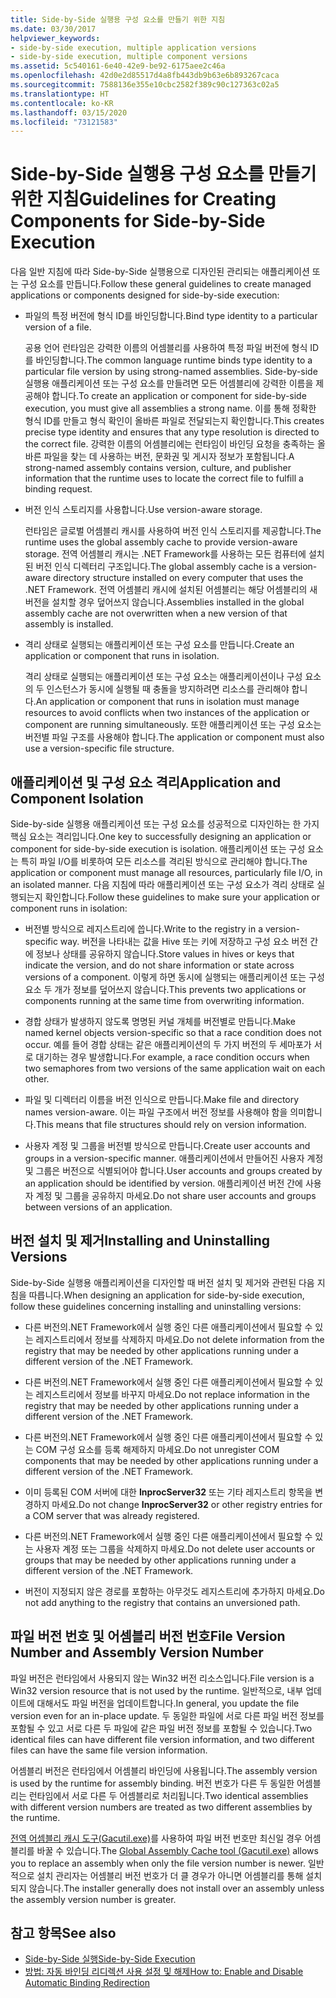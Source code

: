 ```yaml
---
title: Side-by-Side 실행용 구성 요소를 만들기 위한 지침
ms.date: 03/30/2017
helpviewer_keywords:
- side-by-side execution, multiple application versions
- side-by-side execution, multiple component versions
ms.assetid: 5c540161-6e40-42e9-be92-6175aee2c46a
ms.openlocfilehash: 42d0e2d85517d4a8fb443db9b63e6b893267caca
ms.sourcegitcommit: 7588136e355e10cbc2582f389c90c127363c02a5
ms.translationtype: HT
ms.contentlocale: ko-KR
ms.lasthandoff: 03/15/2020
ms.locfileid: "73121583"
---
```

# <a name="guidelines-for-creating-components-for-side-by-side-execution"></a><span data-ttu-id="7f39b-102">Side-by-Side 실행용 구성 요소를 만들기 위한 지침</span><span class="sxs-lookup"><span data-stu-id="7f39b-102">Guidelines for Creating Components for Side-by-Side Execution</span></span>
<span data-ttu-id="7f39b-103">다음 일반 지침에 따라 Side-by-Side 실행용으로 디자인된 관리되는 애플리케이션 또는 구성 요소를 만듭니다.</span><span class="sxs-lookup"><span data-stu-id="7f39b-103">Follow these general guidelines to create managed applications or components designed for side-by-side execution:</span></span>  
  
- <span data-ttu-id="7f39b-104">파일의 특정 버전에 형식 ID를 바인딩합니다.</span><span class="sxs-lookup"><span data-stu-id="7f39b-104">Bind type identity to a particular version of a file.</span></span>  
  
     <span data-ttu-id="7f39b-105">공용 언어 런타임은 강력한 이름의 어셈블리를 사용하여 특정 파일 버전에 형식 ID를 바인딩합니다.</span><span class="sxs-lookup"><span data-stu-id="7f39b-105">The common language runtime binds type identity to a particular file version by using strong-named assemblies.</span></span> <span data-ttu-id="7f39b-106">Side-by-side 실행용 애플리케이션 또는 구성 요소를 만들려면 모든 어셈블리에 강력한 이름을 제공해야 합니다.</span><span class="sxs-lookup"><span data-stu-id="7f39b-106">To create an application or component for side-by-side execution, you must give all assemblies a strong name.</span></span> <span data-ttu-id="7f39b-107">이를 통해 정확한 형식 ID를 만들고 형식 확인이 올바른 파일로 전달되는지 확인합니다.</span><span class="sxs-lookup"><span data-stu-id="7f39b-107">This creates precise type identity and ensures that any type resolution is directed to the correct file.</span></span> <span data-ttu-id="7f39b-108">강력한 이름의 어셈블리에는 런타임이 바인딩 요청을 충족하는 올바른 파일을 찾는 데 사용하는 버전, 문화권 및 게시자 정보가 포함됩니다.</span><span class="sxs-lookup"><span data-stu-id="7f39b-108">A strong-named assembly contains version, culture, and publisher information that the runtime uses to locate the correct file to fulfill a binding request.</span></span>  
  
- <span data-ttu-id="7f39b-109">버전 인식 스토리지를 사용합니다.</span><span class="sxs-lookup"><span data-stu-id="7f39b-109">Use version-aware storage.</span></span>  
  
     <span data-ttu-id="7f39b-110">런타임은 글로벌 어셈블리 캐시를 사용하여 버전 인식 스토리지를 제공합니다.</span><span class="sxs-lookup"><span data-stu-id="7f39b-110">The runtime uses the global assembly cache to provide version-aware storage.</span></span> <span data-ttu-id="7f39b-111">전역 어셈블리 캐시는 .NET Framework를 사용하는 모든 컴퓨터에 설치된 버전 인식 디렉터리 구조입니다.</span><span class="sxs-lookup"><span data-stu-id="7f39b-111">The global assembly cache is a version-aware directory structure installed on every computer that uses the .NET Framework.</span></span> <span data-ttu-id="7f39b-112">전역 어셈블리 캐시에 설치된 어셈블리는 해당 어셈블리의 새 버전을 설치할 경우 덮어쓰지 않습니다.</span><span class="sxs-lookup"><span data-stu-id="7f39b-112">Assemblies installed in the global assembly cache are not overwritten when a new version of that assembly is installed.</span></span>  
  
- <span data-ttu-id="7f39b-113">격리 상태로 실행되는 애플리케이션 또는 구성 요소를 만듭니다.</span><span class="sxs-lookup"><span data-stu-id="7f39b-113">Create an application or component that runs in isolation.</span></span>  
  
     <span data-ttu-id="7f39b-114">격리 상태로 실행되는 애플리케이션 또는 구성 요소는 애플리케이션이나 구성 요소의 두 인스턴스가 동시에 실행될 때 충돌을 방지하려면 리소스를 관리해야 합니다.</span><span class="sxs-lookup"><span data-stu-id="7f39b-114">An application or component that runs in isolation must manage resources to avoid conflicts when two instances of the application or component are running simultaneously.</span></span> <span data-ttu-id="7f39b-115">또한 애플리케이션 또는 구성 요소는 버전별 파일 구조를 사용해야 합니다.</span><span class="sxs-lookup"><span data-stu-id="7f39b-115">The application or component must also use a version-specific file structure.</span></span>  
  
## <a name="application-and-component-isolation"></a><span data-ttu-id="7f39b-116">애플리케이션 및 구성 요소 격리</span><span class="sxs-lookup"><span data-stu-id="7f39b-116">Application and Component Isolation</span></span>  
 <span data-ttu-id="7f39b-117">Side-by-side 실행용 애플리케이션 또는 구성 요소를 성공적으로 디자인하는 한 가지 핵심 요소는 격리입니다.</span><span class="sxs-lookup"><span data-stu-id="7f39b-117">One key to successfully designing an application or component for side-by-side execution is isolation.</span></span> <span data-ttu-id="7f39b-118">애플리케이션 또는 구성 요소는 특히 파일 I/O를 비롯하여 모든 리소스를 격리된 방식으로 관리해야 합니다.</span><span class="sxs-lookup"><span data-stu-id="7f39b-118">The application or component must manage all resources, particularly file I/O, in an isolated manner.</span></span> <span data-ttu-id="7f39b-119">다음 지침에 따라 애플리케이션 또는 구성 요소가 격리 상태로 실행되는지 확인합니다.</span><span class="sxs-lookup"><span data-stu-id="7f39b-119">Follow these guidelines to make sure your application or component runs in isolation:</span></span>  
  
- <span data-ttu-id="7f39b-120">버전별 방식으로 레지스트리에 씁니다.</span><span class="sxs-lookup"><span data-stu-id="7f39b-120">Write to the registry in a version-specific way.</span></span> <span data-ttu-id="7f39b-121">버전을 나타내는 값을 Hive 또는 키에 저장하고 구성 요소 버전 간에 정보나 상태를 공유하지 않습니다.</span><span class="sxs-lookup"><span data-stu-id="7f39b-121">Store values in hives or keys that indicate the version, and do not share information or state across versions of a component.</span></span> <span data-ttu-id="7f39b-122">이렇게 하면 동시에 실행되는 애플리케이션 또는 구성 요소 두 개가 정보를 덮어쓰지 않습니다.</span><span class="sxs-lookup"><span data-stu-id="7f39b-122">This prevents two applications or components running at the same time from overwriting information.</span></span>  
  
- <span data-ttu-id="7f39b-123">경합 상태가 발생하지 않도록 명명된 커널 개체를 버전별로 만듭니다.</span><span class="sxs-lookup"><span data-stu-id="7f39b-123">Make named kernel objects version-specific so that a race condition does not occur.</span></span> <span data-ttu-id="7f39b-124">예를 들어 경합 상태는 같은 애플리케이션의 두 가지 버전의 두 세마포가 서로 대기하는 경우 발생합니다.</span><span class="sxs-lookup"><span data-stu-id="7f39b-124">For example, a race condition occurs when two semaphores from two versions of the same application wait on each other.</span></span>  
  
- <span data-ttu-id="7f39b-125">파일 및 디렉터리 이름을 버전 인식으로 만듭니다.</span><span class="sxs-lookup"><span data-stu-id="7f39b-125">Make file and directory names version-aware.</span></span> <span data-ttu-id="7f39b-126">이는 파일 구조에서 버전 정보를 사용해야 함을 의미합니다.</span><span class="sxs-lookup"><span data-stu-id="7f39b-126">This means that file structures should rely on version information.</span></span>  
  
- <span data-ttu-id="7f39b-127">사용자 계정 및 그룹을 버전별 방식으로 만듭니다.</span><span class="sxs-lookup"><span data-stu-id="7f39b-127">Create user accounts and groups in a version-specific manner.</span></span> <span data-ttu-id="7f39b-128">애플리케이션에서 만들어진 사용자 계정 및 그룹은 버전으로 식별되어야 합니다.</span><span class="sxs-lookup"><span data-stu-id="7f39b-128">User accounts and groups created by an application should be identified by version.</span></span> <span data-ttu-id="7f39b-129">애플리케이션 버전 간에 사용자 계정 및 그룹을 공유하지 마세요.</span><span class="sxs-lookup"><span data-stu-id="7f39b-129">Do not share user accounts and groups between versions of an application.</span></span>  
  
## <a name="installing-and-uninstalling-versions"></a><span data-ttu-id="7f39b-130">버전 설치 및 제거</span><span class="sxs-lookup"><span data-stu-id="7f39b-130">Installing and Uninstalling Versions</span></span>  
 <span data-ttu-id="7f39b-131">Side-by-Side 실행용 애플리케이션을 디자인할 때 버전 설치 및 제거와 관련된 다음 지침을 따릅니다.</span><span class="sxs-lookup"><span data-stu-id="7f39b-131">When designing an application for side-by-side execution, follow these guidelines concerning installing and uninstalling versions:</span></span>  
  
- <span data-ttu-id="7f39b-132">다른 버전의.NET Framework에서 실행 중인 다른 애플리케이션에서 필요할 수 있는 레지스트리에서 정보를 삭제하지 마세요.</span><span class="sxs-lookup"><span data-stu-id="7f39b-132">Do not delete information from the registry that may be needed by other applications running under a different version of the .NET Framework.</span></span>  
  
- <span data-ttu-id="7f39b-133">다른 버전의.NET Framework에서 실행 중인 다른 애플리케이션에서 필요할 수 있는 레지스트리에서 정보를 바꾸지 마세요.</span><span class="sxs-lookup"><span data-stu-id="7f39b-133">Do not replace information in the registry that may be needed by other applications running under a different version of the .NET Framework.</span></span>  
  
- <span data-ttu-id="7f39b-134">다른 버전의.NET Framework에서 실행 중인 다른 애플리케이션에서 필요할 수 있는 COM 구성 요소를 등록 해제하지 마세요.</span><span class="sxs-lookup"><span data-stu-id="7f39b-134">Do not unregister COM components that may be needed by other applications running under a different version of the .NET Framework.</span></span>  
  
- <span data-ttu-id="7f39b-135">이미 등록된 COM 서버에 대한 **InprocServer32** 또는 기타 레지스트리 항목을 변경하지 마세요.</span><span class="sxs-lookup"><span data-stu-id="7f39b-135">Do not change **InprocServer32** or other registry entries for a COM server that was already registered.</span></span>  
  
- <span data-ttu-id="7f39b-136">다른 버전의.NET Framework에서 실행 중인 다른 애플리케이션에서 필요할 수 있는 사용자 계정 또는 그룹을 삭제하지 마세요.</span><span class="sxs-lookup"><span data-stu-id="7f39b-136">Do not delete user accounts or groups that may be needed by other applications running under a different version of the .NET Framework.</span></span>  
  
- <span data-ttu-id="7f39b-137">버전이 지정되지 않은 경로를 포함하는 아무것도 레지스트리에 추가하지 마세요.</span><span class="sxs-lookup"><span data-stu-id="7f39b-137">Do not add anything to the registry that contains an unversioned path.</span></span>  
  
## <a name="file-version-number-and-assembly-version-number"></a><span data-ttu-id="7f39b-138">파일 버전 번호 및 어셈블리 버전 번호</span><span class="sxs-lookup"><span data-stu-id="7f39b-138">File Version Number and Assembly Version Number</span></span>  
 <span data-ttu-id="7f39b-139">파일 버전은 런타임에서 사용되지 않는 Win32 버전 리소스입니다.</span><span class="sxs-lookup"><span data-stu-id="7f39b-139">File version is a Win32 version resource that is not used by the runtime.</span></span> <span data-ttu-id="7f39b-140">일반적으로, 내부 업데이트에 대해서도 파일 버전을 업데이트합니다.</span><span class="sxs-lookup"><span data-stu-id="7f39b-140">In general, you update the file version even for an in-place update.</span></span> <span data-ttu-id="7f39b-141">두 동일한 파일에 서로 다른 파일 버전 정보를 포함될 수 있고 서로 다른 두 파일에 같은 파일 버전 정보를 포함될 수 있습니다.</span><span class="sxs-lookup"><span data-stu-id="7f39b-141">Two identical files can have different file version information, and two different files can have the same file version information.</span></span>  
  
 <span data-ttu-id="7f39b-142">어셈블리 버전은 런타임에서 어셈블리 바인딩에 사용됩니다.</span><span class="sxs-lookup"><span data-stu-id="7f39b-142">The assembly version is used by the runtime for assembly binding.</span></span> <span data-ttu-id="7f39b-143">버전 번호가 다른 두 동일한 어셈블리는 런타임에서 서로 다른 두 어셈블리로 처리됩니다.</span><span class="sxs-lookup"><span data-stu-id="7f39b-143">Two identical assemblies with different version numbers are treated as two different assemblies by the runtime.</span></span>  
  
 <span data-ttu-id="7f39b-144">[전역 어셈블리 캐시 도구(Gacutil.exe)](../tools/gacutil-exe-gac-tool.md)를 사용하여 파일 버전 번호만 최신일 경우 어셈블리를 바꿀 수 있습니다.</span><span class="sxs-lookup"><span data-stu-id="7f39b-144">The [Global Assembly Cache tool (Gacutil.exe)](../tools/gacutil-exe-gac-tool.md) allows you to replace an assembly when only the file version number is newer.</span></span> <span data-ttu-id="7f39b-145">일반적으로 설치 관리자는 어셈블리 버전 번호가 더 클 경우가 아니면 어셈블리를 통해 설치되지 않습니다.</span><span class="sxs-lookup"><span data-stu-id="7f39b-145">The installer generally does not install over an assembly unless the assembly version number is greater.</span></span>  
  
## <a name="see-also"></a><span data-ttu-id="7f39b-146">참고 항목</span><span class="sxs-lookup"><span data-stu-id="7f39b-146">See also</span></span>

- [<span data-ttu-id="7f39b-147">Side-by-Side 실행</span><span class="sxs-lookup"><span data-stu-id="7f39b-147">Side-by-Side Execution</span></span>](side-by-side-execution.md)
- [<span data-ttu-id="7f39b-148">방법: 자동 바인딩 리디렉션 사용 설정 및 해제</span><span class="sxs-lookup"><span data-stu-id="7f39b-148">How to: Enable and Disable Automatic Binding Redirection</span></span>](../configure-apps/how-to-enable-and-disable-automatic-binding-redirection.md)
